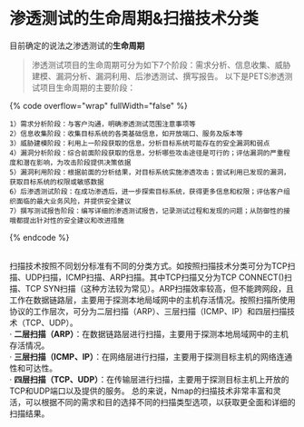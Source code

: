 # 渗透测试的生命周期&扫描技术分类

目前确定的说法之渗透测试的**生命周期**

> 渗透测试项目的生命周期可分为如下7个阶段：需求分析、信息收集、威胁建模、漏洞分析、漏洞利用、后渗透测试、撰写报告。 以下是PETS渗透测试项目生命周期的主要阶段：

{% code overflow="wrap" fullWidth="false" %}
```
1）需求分析阶段：与客户沟通，明确渗透测试范围注意事项等
2）信息收集阶段：收集目标系统的各类基础信息，如开放端口、服务及版本等
3）威胁建模阶段：利用上一阶段获取的信息，分析目标系统可能存在的安全漏洞和弱点
4）漏洞分析阶段：综合前面阶段获取的信息，分析哪些攻击途径是可行的；评估漏洞的严重程度和潜在影响，为攻击阶段提供决策依据
5）漏洞利用阶段：根据前面的分析结果，对目标系统实施渗透攻击；尝试利用已发现的漏洞，获取目标系统的权限或敏感数据
6）后渗透测试阶段：在成功渗透后，进一步探索目标系统，获得更多信息和权限；评估客户组织面临的最大业务风险，并提供安全建议
7）撰写测试报告阶段：编写详细的渗透测试报告，记录测试过程和发现的问题；从防御性的接哦都提出针对性的安全建议和改进措施
```
{% endcode %}

\
扫描技术按照不同划分标准有不同的分类方式。如按照扫描技术分类可分为TCP扫描、UDP扫描，ICMP扫描、ARP扫描。其中TCP扫描又分为TCP CONNECT()扫描、TCP SYN扫描（这种方法较为常见）。ARP扫描效率较高，但不能跨网段，且工作在数据链路层，主要用于探测本地局域网中的主机存活情况。按照扫描所使用协议的工作层次，可分为二层扫描（ARP）、三层扫描（ICMP、IP）和四层扫描技术（TCP、UDP）。\
· **二层扫描（ARP）**：在数据链路层进行扫描，主要用于探测本地局域网中的主机存活情况。\
· **三层扫描（ICMP、IP）**：在网络层进行扫描，主要用于探测目标主机的网络连通性和可达性。 \
· **四层扫描（TCP、UDP）**：在传输层进行扫描，主要用于探测目标主机上开放的TCP和UDP端口以及提供的服务。 总的来说，Nmap的扫描技术非常丰富和灵活，可以根据不同的需求和目的选择不同的扫描类型选项，以获取更全面和详细的扫描结果。

